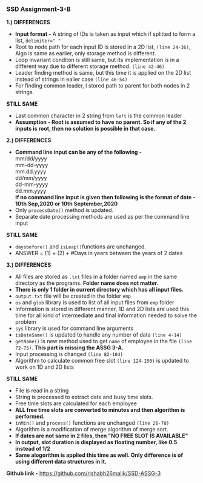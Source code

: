 ### SSD Assignment-3-B
**1.)** 
**DIFFERENCES**
- **Input format -** A string of IDs is taken as input which if splitted to form a list, `delimiter=" "`
- Root to node path for each input ID is stored in a 2D list, `(line 24-36)`, Algo is same as earlier, only storage method is different.
- Loop invariant conditon is still same, but its implementation is in a different way due to different storage method. `(line 42-46)`
- Leader finding method is same, but this time it is applied on the 2D list instead of strings in ealier case `(line 46-54)`
- For finding common leader, I stored path to parent for both nodes in 2 strings.

**STILL SAME**
- Last common character in 2 string from `left` is the common leader
- **Assumption - Root is assumed to have no parent. So if any of the 2 inputs is root, then no solution is possible in that case.**

**2.)** 
**DIFFERENCES**
- **Command line input can be any of the following -**\
mm/dd/yyyy\
mm-dd-yyyy\
mm.dd.yyyy\
dd/mm/yyyy\
dd-mm-yyyy\
dd.mm.yyyy\
**If no command line input is given then following is the format of date - 10th Sep,2020  or  10th September,2020**
- Only `processDate()` method is updated. 
- Separate date processing methods are used as per the command line input

**STILL SAME**
- `daysbefore()` and `isLeap()`functions are unchanged.
- ANSWER = (1) + (2) + #Days in years between the years of 2 dates

**3.)** 
**DIFFERENCES**
- All files are stored as `.txt` files in a folder named `emp` in the same directory as the programs. **Folder name does not matter.**
- **There is only 1 folder in current directory which has all input files.**
- `output.txt` file will be created in the folder `emp`
- `os` and `glob` library is used to list of all input files from `emp` folder
- Information is stored in different manner, 1D and 2D lists are used this time for all kind of intermediate and final information needed to solve the problem
- `sys` library is used for command line arguments
- `isDateSame()` is updated to handle any number of data `(line 4-14)`
- `getName()` is new method used to get `name` of employee in the file `(line 72-75)`. **This part is missing the ASSG 3-A.**
- Input processing is changed `(line 82-104)`
- Algorithm to calculate common free slot `(line 124-150)` is updated to work on 1D and 2D lists

**STILL SAME**
- File is read in a string
- String is processed to extract date and busy time slots.
- Free time slots are calculated for each employee
- **ALL free time slots are converted to minutes and then algorithm is performed.**
- `inMin()` and `process()` functions are unchanged `(line 26-70)`
- Algorithm is a modification of merge algorithm of merge sort.
- **If dates are not same in 2 files, then "NO FREE SLOT IS AVAILABLE"**
- **In output, slot duration is displayed as floating number, like 0.5 instead of 1/2**
- **Same alogorithm is applied this time as well. Only difference is of using different data structures in it.**

 **Github link -** https://github.com/rishabh26malik/SSD-ASSG-3